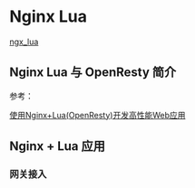 # Nginx Lua

[ngx_lua](https://www.nginx.com/resources/wiki/modules/lua/)

## Nginx Lua 与 OpenResty 简介

参考：

[使用Nginx+Lua(OpenResty)开发高性能Web应用](https://jinnianshilongnian.iteye.com/blog/2280928)

## Nginx + Lua 应用

### 网关接入
